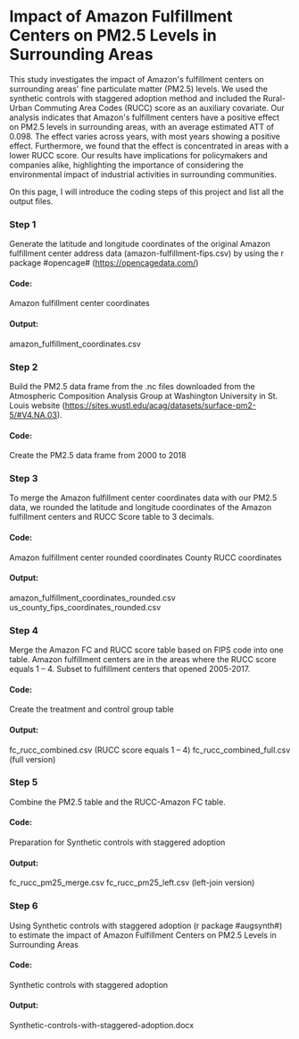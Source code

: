 # Impact of Amazon Fulfillment Centers on PM2.5 Levels in Surrounding Areas

This study investigates the impact of Amazon's fulfillment centers on surrounding areas' fine particulate matter (PM2.5) levels. We used the synthetic controls with staggered adoption method and included the Rural-Urban Commuting Area Codes (RUCC) score as an auxiliary covariate. Our analysis indicates that Amazon's fulfillment centers have a positive effect on PM2.5 levels in surrounding areas, with an average estimated ATT of 0.098. The effect varies across years, with most years showing a positive effect. Furthermore, we found that the effect is concentrated in areas with a lower RUCC score. Our results have implications for policymakers and companies alike, highlighting the importance of considering the environmental impact of industrial activities in surrounding communities.


On this page, I will introduce the coding steps of this project and list all the output files.

### Step 1
Generate the latitude and longitude coordinates of the original Amazon fulfillment center address data (amazon-fulfillment-fips.csv) by using the r package #opencage# (https://opencagedata.com/)
#### Code: 
Amazon fulfillment center coordinates
#### Output:
 amazon_fulfillment_coordinates.csv

### Step 2
Build the PM2.5 data frame from the .nc files downloaded from the Atmospheric Composition Analysis Group at Washington University in St. Louis website (https://sites.wustl.edu/acag/datasets/surface-pm2-5/#V4.NA.03).
#### Code: 
Create the PM2.5 data frame from 2000 to 2018

### Step 3
To merge the Amazon fulfillment center coordinates data with our PM2.5 data, we rounded the latitude and longitude coordinates of the Amazon fulfillment centers and RUCC Score table to 3 decimals.
#### Code: 
Amazon fulfillment center rounded coordinates
County RUCC coordinates
#### Output: 
amazon_fulfillment_coordinates_rounded.csv
us_county_fips_coordinates_rounded.csv

### Step 4
Merge the Amazon FC and RUCC score table based on FIPS code into one table. 
Amazon fulfillment centers are in the areas where the RUCC score equals 1 – 4.
Subset to fulfillment centers that opened 2005-2017.
#### Code: 
Create the treatment and control group table
#### Output: 
fc_rucc_combined.csv (RUCC score equals 1 – 4)
fc_rucc_combined_full.csv (full version)

### Step 5
Combine the PM2.5 table and the RUCC-Amazon FC table.
#### Code: 
Preparation for Synthetic controls with staggered adoption
#### Output: 
fc_rucc_pm25_merge.csv
fc_rucc_pm25_left.csv (left-join version)

### Step 6
Using Synthetic controls with staggered adoption (r package #augsynth#) to estimate the impact of Amazon Fulfillment Centers on PM2.5 Levels in Surrounding Areas
#### Code: 
Synthetic controls with staggered adoption
#### Output: 
Synthetic-controls-with-staggered-adoption.docx
